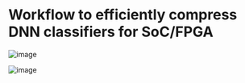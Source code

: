 # Workflow to efficiently compress DNN classifiers for SoC/FPGA


![image](https://github.com/RomiSolMolina/workflowCompressionML/assets/13749513/026ecb86-a3ed-4f0a-a257-c505a097c374)


![image](https://github.com/RomiSolMolina/workflowCompressionML/assets/13749513/c0bcba70-6fc8-447e-8de7-6b2d6ad83288)
